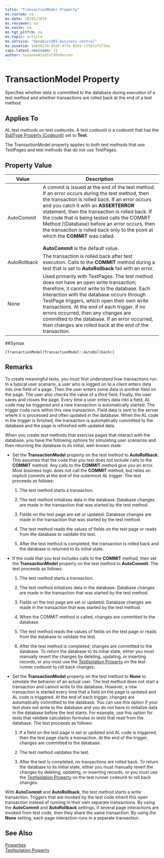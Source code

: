 ```yaml
---
title: "TransactionModel Property"
ms.custom: na
ms.date: 10/01/2019
ms.reviewer: na
ms.suite: na
ms.tgt_pltfrm: na
ms.topic: article
ms.service: "dynamics365-business-central"
ms.assetid: 1eb38214-45a5-4ffe-82d1-c7507af277ee
caps.latest.revision: 11
author: SusanneWindfeldPedersen
---
```


 

# TransactionModel Property
Specifies whether data is committed to the database during execution of a test method and whether transactions are rolled back at the end of a test method.  

## Applies To  
 AL test methods on test codeunits. A test codeunit is a codeunit that has the [SubType Property \(Codeunit\)](devenv-subtype-property-codeunit.md) set to **Test**.  

 The TransactionModel property applies to both test methods that use TestPages and test methods that do not use TestPages.  

## Property Value  

|Value|Description|  
|-----------|-----------------|  
|AutoCommit|A commit is issued at the end of the test method. If an error occurs during the test method, then the transaction is rolled back. If an error occurs and you catch it with an **ASSERTERROR** statement, then the transaction is rolled back. If the code that is being tested calls the COMMIT Method (\Database\) before an error occurs, then the transaction is rolled back only to the point at which the **COMMIT** was called.<br /><br /> **AutoCommit** is the default value.|  
|AutoRollback|The transaction is rolled back after test execution. Calls to the **COMMIT** method during a test that is set to **AutoRollback** fail with an error.|  
|None|Used primarily with TestPages. The test method does not have an open write transaction; therefore, it cannot write to the database. Each interaction with the database occurs through TestPage triggers, which open their own write transactions. At the end of each trigger, if no errors occurred, then any changes are committed to the database. If an error occurred, then changes are rolled back at the end of the transaction.|  

##Syntax
```
[TransactionModel(TransactionModel::AutoRollback)]
```

## Remarks  
 To create meaningful tests, you must first understand how transactions run. In a typical user scenario, a user who is logged on to a client enters data into one field of a page. Then the user enters some data in another field on the page. The user also checks the value of a third field. Finally, the user saves and closes the page. Every time a user enters data into a field, AL code may be triggered and a new transaction is automatically started. The trigger code runs within this new transaction. Field data is sent to the server where it is processed and often updated in the database. When the AL code in the trigger is finished, the transaction is automatically committed to the database and the page is refreshed with updated data.  

 When you create test methods that exercise pages that interact with the database, you have the following options for simulating user scenarios and then returning the database to its initial, well-known state:  

-   Set the **TransactionModel** property on the test method to **AutoRollback**. This assumes that the code that you test does not include calls to the **COMMIT** method. Any calls to the **COMMIT** method give you an error. Most business logic does not call the **COMMIT** method, but relies on implicit commits at the end of the outermost AL trigger. The test proceeds as follows:  

    1.  The test method starts a transaction.  

    2.  The test method initializes data in the database. Database changes are made in the transaction that was started by the test method.  

    3.  Fields on the test page are set or updated. Database changes are made in the transaction that was started by the test method.  

    4.  The test method reads the values of fields on the test page or reads from the database to validate the test.  

    5.  After the test method is completed, the transaction is rolled back and the database is returned to its initial state.  

-   If the code that you test includes calls to the **COMMIT** method, then set the **TransactionModel** property on the test method to **AutoCommit**. The test proceeds as follows:  

    1.  The test method starts a transaction.  

    2.  The test method initializes data in the database. Database changes are made in the transaction that was started by the test method.  

    3.  Fields on the test page are set or updated. Database changes are made in the transaction that was started by the test method.  

    4.  When the COMMIT method is called, changes are committed to the database.  

    5.  The test method reads the values of fields on the test page or reads from the database to validate the test.  

    6.  After the test method is completed, changes are committed to the database. To return the database to its initial state, either you must manually revert the changes by deleting, updating, or inserting records, or you must use the [TestIsolation Property](devenv-testisolation-property.md) on the test runner codeunit to roll back changes.  

-   Set the **TransactionModel** property on the test method to **None** to simulate the behavior of an actual user. The test method does not start a transaction and cannot write to the database. However, a new transaction is started every time that a field on the page is updated and AL code is triggered. At the end of each trigger, changes are automatically committed to the database. You can use this option if your test does not write to the database and you do not have to initialize data in the database before the test starts. For example, use this option for tests that validate calculation formulas or tests that read from the database. The test proceeds as follows:  

    1.  If a field on the test page is set or updated and AL code is triggered, then the test page starts a transaction. At the end of the trigger, changes are committed to the database.  

    2.  The test method validates the test.  

    3.  After the test is completed, no transactions are rolled back. To return the database to its initial state, either you must manually revert the changes by deleting, updating, or inserting records, or you must use the [TestIsolation Property](devenv-testisolation-property.md) on the test runner codeunit to roll back changes.  

 With **AutoCommit** and **AutoRollback**, the test method starts a write transaction. Triggers that are invoked by the test code inherit this open transaction instead of running in their own separate transactions. By using the **AutoCommit** and **AutoRollback** settings, if several page interactions are invoked from test code, then they share the same transaction. By using the **None** setting, each page interaction runs in a separate transaction.  

## See Also  
 [Properties](devenv-properties.md)   
 [TestIsolation Property](devenv-testisolation-property.md)   
 <!-- [Testing the Application](Testing-the-Application.md)   
 [Testing Pages](Testing-Pages.md)   
 [How to: Create Test Codeunits and Test Methods](How-to--Create-Test-Codeunits-and-Test-Methods.md)   
 [AL ASSERTERROR Statements](AL-ASSERTERROR-Statements.md) -->
